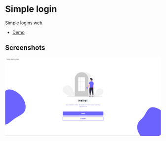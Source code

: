 # Simple login
 Simple logins web
 

- [Demo](https://simplelogin.javiermiz.com/)

## Screenshots
![alt text](ss.png "Screenshot")